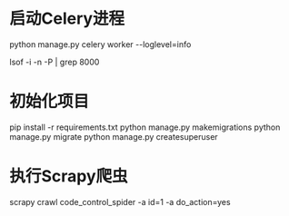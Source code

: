 # 启动Celery进程
python manage.py celery worker --loglevel=info

lsof -i -n -P | grep 8000

# 初始化项目

pip install -r requirements.txt
python manage.py makemigrations
python manage.py migrate
python manage.py createsuperuser

# 执行Scrapy爬虫
scrapy crawl code_control_spider -a id=1 -a do_action=yes

